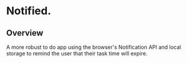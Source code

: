 # Notified.

## Overview

A more robust to do app using the browser's Notification API and local storage to remind the user that their task time will expire.
